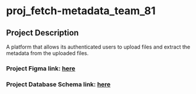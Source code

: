 # proj_fetch-metadata_team_81

## **Project Description**

 A platform that allows its authenticated users to upload files and extract the metadata from the uploaded files.
 
### Project Figma link: [here](https://www.figma.com/file/G0uwfELRR8TT7hzV6NvJbQ/Metadrix-Project)

### Project Database Schema link: [here](https://www.figma.com/file/cgAhnz0QCtI7Yp25tnUW7Q/Database-Schema?fuid=1079883776695949775)

